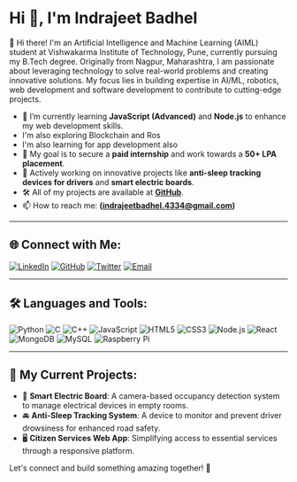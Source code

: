
# Hi 👋, I'm Indrajeet Badhel

👋 Hi there! I'm an Artificial Intelligence and Machine Learning (AIML) student at Vishwakarma Institute of Technology, Pune, currently pursuing my B.Tech degree. Originally from Nagpur, Maharashtra, I am passionate about leveraging technology to solve real-world problems and creating innovative solutions. My focus lies in building expertise in AI/ML, robotics, web development and software development to contribute to cutting-edge projects.

- 🌱 I’m currently learning **JavaScript (Advanced)** and **Node.js** to enhance my web development skills.
- I'm also exploring Blockchain and Ros 
- I'm also learning for app development also
- 🚀 My goal is to secure a **paid internship** and work towards a **50+ LPA placement**.
- 🎯 Actively working on innovative projects like **anti-sleep tracking devices for drivers** and **smart electric boards**.
- 🛠️ All of my projects are available at [**GitHub**](https://github.com/Indrajeet-Badhel).
- 📫 How to reach me: **(indrajeetbadhel.4334@gmail.com)**

---

## 🌐 Connect with Me:
[![LinkedIn](https://img.shields.io/badge/LinkedIn-0077B5?style=flat-square&logo=linkedin&logoColor=white)](https://www.linkedin.com/in/indrajeetbadhel/)
[![GitHub](https://img.shields.io/badge/GitHub-100000?style=flat-square&logo=github&logoColor=white)](https://github.com/Indrajeet-Badhel
)
[![Twitter](https://img.shields.io/badge/Twitter-1DA1F2?style=flat-square&logo=twitter&logoColor=white)](https://twitter.com/@IBadhele)
[![Email](https://img.shields.io/badge/Email-EA4335?style=flat-square&logo=gmail&logoColor=white)](indrajeetbadhel.4334@gmail.com)

---

## 🛠️ Languages and Tools:
![Python](https://img.shields.io/badge/-Python-333333?style=flat&logo=python)
![C](https://img.shields.io/badge/-C-333333?style=flat&logo=c)
![C++](https://img.shields.io/badge/-C++-333333?style=flat&logo=cplusplus)
![JavaScript](https://img.shields.io/badge/-JavaScript-333333?style=flat&logo=javascript)
![HTML5](https://img.shields.io/badge/-HTML5-333333?style=flat&logo=html5)
![CSS3](https://img.shields.io/badge/-CSS3-333333?style=flat&logo=css3)
![Node.js](https://img.shields.io/badge/-Node.js-333333?style=flat&logo=node.js)
![React](https://img.shields.io/badge/-React-333333?style=flat&logo=react)
![MongoDB](https://img.shields.io/badge/-MongoDB-333333?style=flat&logo=mongodb)
![MySQL](https://img.shields.io/badge/-MySQL-333333?style=flat&logo=mysql)
![Raspberry Pi](https://img.shields.io/badge/-Raspberry%20Pi-333333?style=flat&logo=raspberry-pi)

---

## 🚀 My Current Projects:
- 🔧 **Smart Electric Board**: A camera-based occupancy detection system to manage electrical devices in empty rooms.
- 🚘 **Anti-Sleep Tracking System**: A device to monitor and prevent driver drowsiness for enhanced road safety.
- 🖥️ **Citizen Services Web App**: Simplifying access to essential services through a responsive platform.

Let's connect and build something amazing together! 🚀

